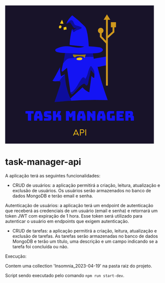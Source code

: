 ![](https://github.com/WELLITOn07/task-manager-api/blob/master/assets/'task-manager-api.PNG)

# task-manager-api

A aplicação terá as seguintes funcionalidades:

- CRUD de usuários: a aplicação permitirá a criação, leitura, atualização e exclusão de usuários. Os usuários serão armazenados no banco de dados MongoDB e terão email e senha.

Autenticação de usuários: a aplicação terá um endpoint de autenticação que receberá as credenciais de um usuário (email e senha) e retornará um token JWT com expiração de 1 hora. Esse token será utilizado para autenticar o usuário em endpoints que exigem autenticação.

- CRUD de tarefas: a aplicação permitirá a criação, leitura, atualização e exclusão de tarefas. As tarefas serão armazenadas no banco de dados MongoDB e terão um título, uma descrição e um campo indicando se a tarefa foi concluída ou não. 


Execução: 

Contem uma collection 'Insomnia_2023-04-19' na pasta raiz do projeto.

Script sendo executado pelo comando `npm run start-dev`.
